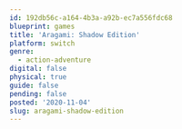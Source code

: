 ```yaml
---
id: 192db56c-a164-4b3a-a92b-ec7a556fdc68
blueprint: games
title: 'Aragami: Shadow Edition'
platform: switch
genre:
  - action-adventure
digital: false
physical: true
guide: false
pending: false
posted: '2020-11-04'
slug: aragami-shadow-edition
---
```

